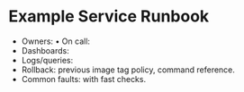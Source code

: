# Example Service Runbook

- Owners: <names> • On call: <rota>
- Dashboards: <links>
- Logs/queries: <links>
- Rollback: previous image tag policy, command reference.
- Common faults: <list> with fast checks.
